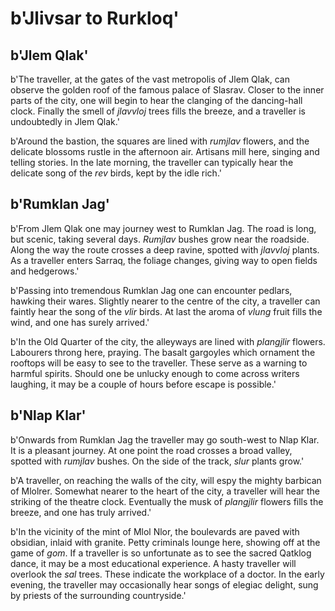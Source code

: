 # b'Jlivsar to Rurkloq'

## b'Jlem Qlak'
b'The traveller, at the gates of the vast metropolis of Jlem Qlak, can observe the golden roof of the famous palace of Slasrav. Closer to the inner parts of the city, one will begin to hear the clanging of the dancing-hall clock. Finally the smell of *jlavvloj* trees fills the breeze, and a traveller is undoubtedly in Jlem Qlak.'

b'Around the bastion, the squares are lined with *rumjlav* flowers, and the delicate blossoms rustle in the afternoon air. Artisans mill here, singing and telling stories. In the late morning, the traveller can typically hear the delicate song of the *rev* birds, kept by the idle rich.'

## b'Rumklan Jag'
b'From Jlem Qlak one may journey west to Rumklan Jag. The road is long, but scenic, taking several days. *Rumjlav* bushes grow near the roadside. Along the way the route crosses a deep ravine, spotted with *jlavvloj* plants. As a traveller enters Sarraq, the foliage changes, giving way to open fields and hedgerows.'

b'Passing into tremendous Rumklan Jag one can encounter pedlars, hawking their wares. Slightly nearer to the centre of the city, a traveller can faintly hear the song of the *vlir* birds. At last the aroma of *vlung* fruit fills the wind, and one has surely arrived.'

b'In the Old Quarter of the city, the alleyways are lined with *plangjlir* flowers. Labourers throng here, praying. The basalt gargoyles which ornament the rooftops will be easy to see to the traveller. These serve as a warning to harmful spirits. Should one be unlucky enough to come across writers laughing, it may be a couple of hours before escape is possible.'

## b'Nlap Klar'
b'Onwards from Rumklan Jag the traveller may go south-west to Nlap Klar. It is a pleasant journey. At one point the road crosses a broad valley, spotted with *rumjlav* bushes. On the side of the track, *slur* plants grow.'

b'A traveller, on reaching the walls of the city, will espy the mighty barbican of Mlolrer. Somewhat nearer to the heart of the city, a traveller will hear the striking of the theatre clock. Eventually the musk of *plangjlir* flowers fills the breeze, and one has truly arrived.'

b'In the vicinity of the mint of Mlol Nlor, the boulevards are paved with obsidian, inlaid with granite. Petty criminals lounge here, showing off at the game of *gom*. If a traveller is so unfortunate as to see the sacred Qatklog dance, it may be a most educational experience. A hasty traveller will overlook the *sal* trees. These indicate the workplace of a doctor. In the early evening, the traveller may occasionally hear songs of elegiac delight, sung by priests of the surrounding countryside.'

